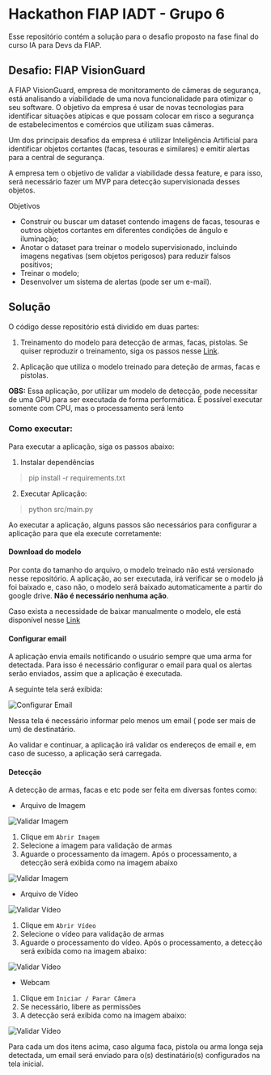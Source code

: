 # Hackathon FIAP IADT - Grupo 6

Esse repositório contém a solução para o desafio proposto na fase final do curso IA para Devs da FIAP.

## Desafio: FIAP VisionGuard

A FIAP VisionGuard, empresa de monitoramento de câmeras de segurança, está analisando a viabilidade de uma nova funcionalidade para otimizar o seu software.
O objetivo da empresa é usar de novas tecnologias para identificar situações atípicas e que possam colocar em risco a segurança de estabelecimentos e comércios que utilizam suas câmeras.

Um dos principais desafios da empresa é utilizar Inteligência Artificial para identificar objetos cortantes (facas, tesouras e similares) e emitir alertas para a central de segurança.

A empresa tem o objetivo de validar a viabilidade dessa feature, e para isso, será necessário fazer um MVP para detecção supervisionada desses objetos.

Objetivos
 * Construir ou buscar um dataset contendo imagens de facas, tesouras e outros objetos cortantes em diferentes condições de ângulo e iluminação;
 * Anotar o dataset para treinar o modelo supervisionado, incluindo imagens negativas (sem objetos perigosos) para reduzir falsos positivos;
 * Treinar o modelo;
 * Desenvolver um sistema de alertas (pode ser um e-mail).


## Solução

O código desse repositório está dividido em duas partes:

1. Treinamento do modelo para detecção de armas, facas, pistolas. Se quiser reproduzir o treinamento, siga os passos nesse [Link](model_training/README.md).

2. Aplicação que utiliza o modelo treinado para deteção de armas, facas e pistolas.


**OBS:** Essa aplicação, por utilizar um modelo de detecção, pode necessitar de uma GPU para ser executada de forma performática. É possível executar somente com CPU, mas o processamento será lento


### Como executar:

Para executar a aplicação, siga os passos abaixo:

1. Instalar dependências

> pip install -r requirements.txt


2. Executar Aplicação:

> python src/main.py


Ao executar a aplicação, alguns passos são necessários para configurar a aplicação para que ela execute corretamente:

#### Download do modelo

Por conta do tamanho do arquivo, o modelo treinado não está versionado nesse repositório. A aplicação, ao ser executada, irá verificar se o modelo já foi baixado e, caso não, o modelo será baixado automaticamente a partir do google drive. **Não é necessário nenhuma ação**. 

Caso exista a necessidade de baixar manualmente o modelo, ele está disponível nesse [Link](https://drive.google.com/uc?id=1-eiFluZMyC33URgVPVAJSlB1_sWaUQVD) 


#### Configurar email

A aplicação envia emails notificando o usuário sempre que uma arma for detectada. Para isso é necessário configurar o email para qual os alertas serão enviados, assim que a aplicação é executada.

A seguinte tela será exibida:

![Configurar Email](./img/home.png)

Nessa tela é necessário informar pelo menos um email ( pode ser mais de um) de destinatário.

Ao validar e continuar, a aplicação irá validar os endereços de email e, em caso de sucesso, a aplicação será carregada.

#### Detecção

A detecção de armas, facas e etc pode ser feita em diversas fontes como:

- Arquivo de Imagem

![Validar Imagem](./img/select_image.png)

1. Clique em `Abrir Imagem`
2. Selecione a imagem para validação de armas
3. Aguarde o processamento da imagem. Após o processamento, a detecção será exibida como na imagem abaixo

![Validar Imagem](./img/selected_image.png)

- Arquivo de Vídeo

![Validar Vídeo](./img/select_video.png)

1. Clique em `Abrir Vídeo`
2. Selecione o vídeo para validação de armas
3. Aguarde o processamento do vídeo. Após o processamento, a detecção será exibida como na imagem abaixo:

![Validar Vídeo](./img/selected_video.png)

- Webcam

1. Clique em `Iniciar / Parar Câmera`
2. Se necessário, libere as permissões
3. A detecção será exibida como na imagem abaixo:

![Validar Vídeo](./img/selected_camera.png)


Para cada um dos itens acima, caso alguma faca, pistola ou arma longa seja detectada, um email será enviado para o(s) destinatário(s) configurados na tela inicial.